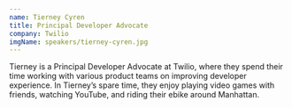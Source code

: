 ```yaml
---
name: Tierney Cyren
title: Principal Developer Advocate
company: Twilio
imgName: speakers/tierney-cyren.jpg
---
```


Tierney is a Principal Developer Advocate at Twilio, where they spend their time working with various product teams on improving developer experience. In Tierney’s spare time, they enjoy playing video games with friends, watching YouTube, and riding their ebike around Manhattan.